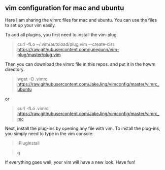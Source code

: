 ## vim configuration for mac and ubuntu

Here I am sharing the vimrc files for mac and ubuntu. You can use the files to set up your vim easily.

To add all plugins, you first need to install the vim-plug.

> curl -fLo ~/.vim/autoload/plug.vim --create-dirs https://raw.githubusercontent.com/junegunn/vim-plug/master/plug.vim

Then you can download the vimrc file in this repos. and put it in the howm directory.

> wget -O .vimrc https://raw.githubusercontent.com/JakeJing/vimconfig/master/vimrc_ubuntu

or

> curl -fLo .vimrc https://raw.githubusercontent.com/JakeJing/vimconfig/master/vimrc_mc

Next, install the plug-ins by opening any file with vim. To install the plug-ins, you simply need to type in the vim console:

> :PlugInstall

> q

If everything goes well, your vim will have a new look. Have fun!



